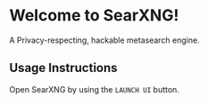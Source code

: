 # Welcome to SearXNG!

A Privacy-respecting, hackable metasearch engine.
## Usage Instructions

Open SearXNG by using the `LAUNCH UI` button.

